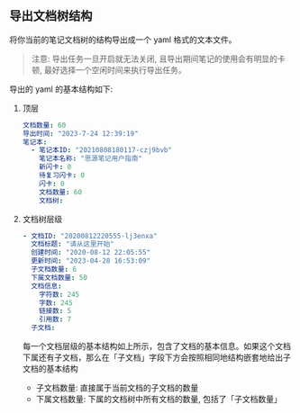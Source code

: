 ## 导出文档树结构

将你当前的笔记文档树的结构导出成一个 yaml 格式的文本文件。

> 注意: 导出任务一旦开启就无法关闭, 且导出期间笔记的使用会有明显的卡顿, 最好选择一个空闲时间来执行导出任务。

导出的 yaml 的基本结构如下:

1. 顶层

    ```yaml
    文档数量: 60
    导出时间: "2023-7-24 12:39:19"
    笔记本:
      - 笔记本ID: "20210808180117-czj9bvb"
        笔记本名称: "思源笔记用户指南"
        新闪卡: 0
        待复习闪卡: 0
        闪卡: 0
        文档数量: 60
        文档树:
    ```

2. 文档树层级

    ```yaml
    - 文档ID: "20200812220555-lj3enxa"
      文档标题: "请从这里开始"
      创建时间: "2020-08-12 22:05:55"
      更新时间: "2023-04-28 16:53:09"
      子文档数量: 6
      下属文档数量: 50
      文档信息:
        字符数: 245
        字数: 245
        链接数: 5
        引用数: 7
      子文档:
    ```

    每一个文档层级的基本结构如上所示，包含了文档的基本信息。如果这个文档下属还有子文档，那么在「子文档」字段下方会按照相同地结构嵌套地给出子文档的基本结构

    - 子文档数量: 直接属于当前文档的子文档的数量
    - 下属文档数量: 下属的文档树中所有文档的数量, 包括了「子文档数量」

